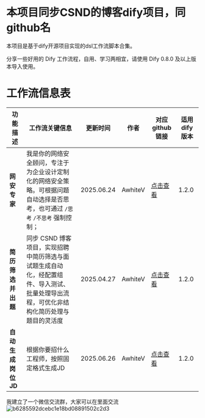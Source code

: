# 本项目同步CSND的博客dify项目，同github名
本项目是基于dify开源项目实现的dsl工作流脚本合集。

分享一些好用的 Dify 工作流程，自用、学习两相宜，请使用 Dify 0.8.0 及以上版本导入使用。

# 工作流信息表
| 功能描述 | 工作流关键信息 | 更新时间 | 作者 | 对应 github 链接 | 适用 dify 版本 |
| ---- | ---- | ---- | ---- | ---- | ---- |
| **网安专家** | 我是你的网络安全顾问，专注于为企业设计定制化的网络安全策略。可根据问题自动选择是否思考，也可通过 `/思考` `/不思考` 强制控制； | 2025.06.24 | AwhiteV | [点击查看](https://github.com/AwhiteV/dify-/tree/main/DSL/%E7%BD%91%E5%AE%89%E4%B8%93%E5%AE%B6) | 1.2.0 |
| **简历筛选并出题** | 同步 CSND 博客项目，实现招聘中简历筛选与面试题生成自动化，经配置组件、导入测试、批量处理导出流程，可优化非结构化简历处理与题目的灵活度  | 2025.04.27 | AwhiteV | [点击查看](https://github.com/AwhiteV/dify-/tree/main/DSL/%E7%AE%80%E5%8E%86%E7%AD%9B%E9%80%89%E5%B9%B6%E6%89%93%E5%88%86) | 1.2.0 |
|**自动生成岗位JD** | 根据你要招什么工程师，按照固定格式生成JD | 2025.06.26 | AwhiteV | [点击查看](https://github.com/AwhiteV/dify-/tree/main/DSL/%E7%94%9F%E6%88%90%E5%B2%97%E4%BD%8DJD) | 1.2.0 | 

我建立了一个微信交流群，大家可以在里面交流
![b6285592dcebc1e18bd08891502c2d3](https://github.com/user-attachments/assets/da39b1fd-2386-4766-8d5a-4c979352cfe1)
